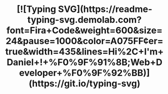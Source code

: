 <h1 align="center">
[![Typing SVG](https://readme-typing-svg.demolab.com?font=Fira+Code&weight=600&size=24&pause=1000&color=A075FF&center=true&width=435&lines=Hi%2C+I'm+Daniel+!+%F0%9F%91%8B;Web+Developer+%F0%9F%92%BB)](https://git.io/typing-svg)
</h1>
